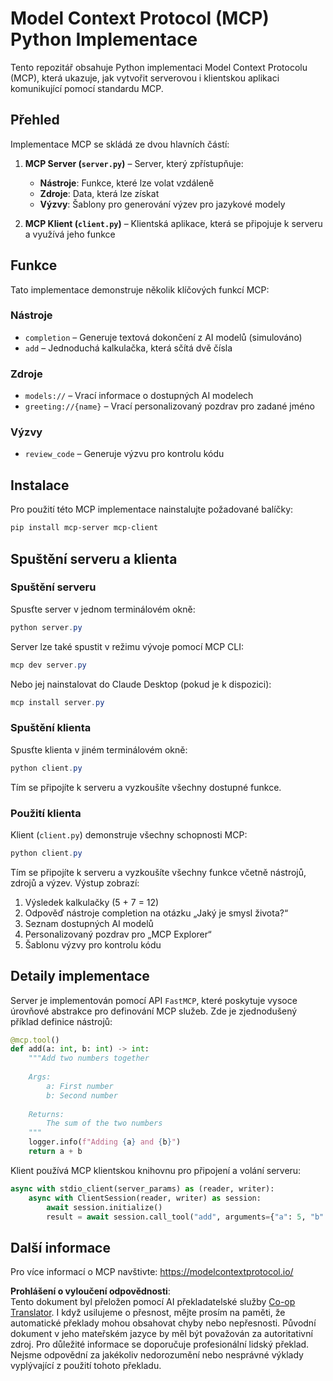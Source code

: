 <!--
CO_OP_TRANSLATOR_METADATA:
{
  "original_hash": "706b9b075dc484b73a053e6e9c709b4b",
  "translation_date": "2025-07-13T23:34:38+00:00",
  "source_file": "04-PracticalImplementation/samples/python/README.md",
  "language_code": "cs"
}
-->
# Model Context Protocol (MCP) Python Implementace

Tento repozitář obsahuje Python implementaci Model Context Protocolu (MCP), která ukazuje, jak vytvořit serverovou i klientskou aplikaci komunikující pomocí standardu MCP.

## Přehled

Implementace MCP se skládá ze dvou hlavních částí:

1. **MCP Server (`server.py`)** – Server, který zpřístupňuje:
   - **Nástroje**: Funkce, které lze volat vzdáleně
   - **Zdroje**: Data, která lze získat
   - **Výzvy**: Šablony pro generování výzev pro jazykové modely

2. **MCP Klient (`client.py`)** – Klientská aplikace, která se připojuje k serveru a využívá jeho funkce

## Funkce

Tato implementace demonstruje několik klíčových funkcí MCP:

### Nástroje
- `completion` – Generuje textová dokončení z AI modelů (simulováno)
- `add` – Jednoduchá kalkulačka, která sčítá dvě čísla

### Zdroje
- `models://` – Vrací informace o dostupných AI modelech
- `greeting://{name}` – Vrací personalizovaný pozdrav pro zadané jméno

### Výzvy
- `review_code` – Generuje výzvu pro kontrolu kódu

## Instalace

Pro použití této MCP implementace nainstalujte požadované balíčky:

```powershell
pip install mcp-server mcp-client
```

## Spuštění serveru a klienta

### Spuštění serveru

Spusťte server v jednom terminálovém okně:

```powershell
python server.py
```

Server lze také spustit v režimu vývoje pomocí MCP CLI:

```powershell
mcp dev server.py
```

Nebo jej nainstalovat do Claude Desktop (pokud je k dispozici):

```powershell
mcp install server.py
```

### Spuštění klienta

Spusťte klienta v jiném terminálovém okně:

```powershell
python client.py
```

Tím se připojíte k serveru a vyzkoušíte všechny dostupné funkce.

### Použití klienta

Klient (`client.py`) demonstruje všechny schopnosti MCP:

```powershell
python client.py
```

Tím se připojíte k serveru a vyzkoušíte všechny funkce včetně nástrojů, zdrojů a výzev. Výstup zobrazí:

1. Výsledek kalkulačky (5 + 7 = 12)
2. Odpověď nástroje completion na otázku „Jaký je smysl života?“
3. Seznam dostupných AI modelů
4. Personalizovaný pozdrav pro „MCP Explorer“
5. Šablonu výzvy pro kontrolu kódu

## Detaily implementace

Server je implementován pomocí API `FastMCP`, které poskytuje vysoce úrovňové abstrakce pro definování MCP služeb. Zde je zjednodušený příklad definice nástrojů:

```python
@mcp.tool()
def add(a: int, b: int) -> int:
    """Add two numbers together
    
    Args:
        a: First number
        b: Second number
    
    Returns:
        The sum of the two numbers
    """
    logger.info(f"Adding {a} and {b}")
    return a + b
```

Klient používá MCP klientskou knihovnu pro připojení a volání serveru:

```python
async with stdio_client(server_params) as (reader, writer):
    async with ClientSession(reader, writer) as session:
        await session.initialize()
        result = await session.call_tool("add", arguments={"a": 5, "b": 7})
```

## Další informace

Pro více informací o MCP navštivte: https://modelcontextprotocol.io/

**Prohlášení o vyloučení odpovědnosti**:  
Tento dokument byl přeložen pomocí AI překladatelské služby [Co-op Translator](https://github.com/Azure/co-op-translator). I když usilujeme o přesnost, mějte prosím na paměti, že automatické překlady mohou obsahovat chyby nebo nepřesnosti. Původní dokument v jeho mateřském jazyce by měl být považován za autoritativní zdroj. Pro důležité informace se doporučuje profesionální lidský překlad. Nejsme odpovědní za jakékoliv nedorozumění nebo nesprávné výklady vyplývající z použití tohoto překladu.